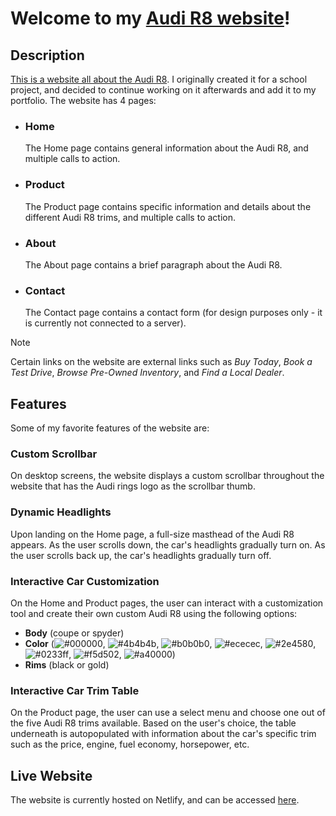 # Welcome to my [Audi R8 website](https://michalaforest-audi-r8.netlify.app/)!

## Description
[This is a website all about the Audi R8](https://michalaforest-audi-r8.netlify.app/). I originally created it for a school project, and decided to continue working on it afterwards and add it to my portfolio. The website has 4 pages:
* ### Home
  The Home page contains general information about the Audi R8, and multiple calls to action.
* ### Product
  The Product page contains specific information and details about the different Audi R8 trims, and multiple calls to action.
* ### About
  The About page contains a brief paragraph about the Audi R8.
* ### Contact
  The Contact page contains a contact form (for design purposes only - it is currently not connected to a server).

> [!NOTE]
> Certain links on the website are external links such as _Buy Today_, _Book a Test Drive_, _Browse Pre-Owned Inventory_, and _Find a Local Dealer_.

## Features
Some of my favorite features of the website are:

### Custom Scrollbar
On desktop screens, the website displays a custom scrollbar throughout the website that has the Audi rings logo as the scrollbar thumb.

### Dynamic Headlights
Upon landing on the Home page, a full-size masthead of the Audi R8 appears. As the user scrolls down, the car's headlights gradually turn on. As the user scrolls back up, the car's headlights gradually turn off.

### Interactive Car Customization
On the Home and Product pages, the user can interact with a customization tool and create their own custom Audi R8 using the following options:
* **Body** (coupe or spyder)
* **Color** (![#000000](https://placehold.co/15x15/000000/000000.png), ![#4b4b4b](https://placehold.co/15x15/4b4b4b/4b4b4b.png), ![#b0b0b0](https://placehold.co/15x15/b0b0b0/b0b0b0.png), ![#ececec](https://placehold.co/15x15/ececec/ececec.png), ![#2e4580](https://placehold.co/15x15/2e4580/2e4580.png), ![#0233ff](https://placehold.co/15x15/0233ff/0233ff.png), ![#f5d502](https://placehold.co/15x15/f5d502/f5d502.png), ![#a40000](https://placehold.co/15x15/a40000/a40000.png))
* **Rims** (black or gold)

### Interactive Car Trim Table 
On the Product page, the user can use a select menu and choose one out of the five Audi R8 trims available. Based on the user's choice, the table underneath is autopopulated with information about the car's specific trim such as the price, engine, fuel economy, horsepower, etc.

## Live Website
The website is currently hosted on Netlify, and can be accessed [here](https://michalaforest-audi-r8.netlify.app/).
